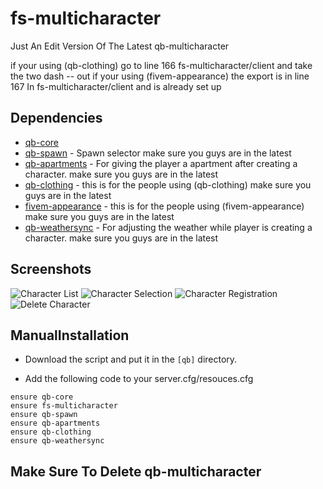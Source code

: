 # fs-multicharacter

Just An Edit Version Of The Latest qb-multicharacter

if your using (qb-clothing) go to line 166 fs-multicharacter/client and take the two dash -- out
if your using (fivem-appearance) the export is in line 167 In fs-multicharacter/client and is already set up


## Dependencies
- [qb-core](https://github.com/qbcore-framework/qb-core)
- [qb-spawn](https://github.com/qbcore-framework/qb-spawn) - Spawn selector make sure you guys are in the latest
- [qb-apartments](https://github.com/qbcore-framework/qb-apartments) - For giving the player a apartment after creating a character. make sure you guys are in the latest
- [qb-clothing](https://github.com/qbcore-framework/qb-clothing) - this is for the people using (qb-clothing) make sure you guys are in the latest
- [fivem-appearance](https://github.com/iLLeniumStudios/fivem-appearance) - this is for the people using (fivem-appearance) make sure you guys are in the latest
- [qb-weathersync](https://github.com/qbcore-framework/qb-weathersync) - For adjusting the weather while player is creating a character.  make sure you guys are in the latest

## Screenshots
![Character List](https://cdn.discordapp.com/attachments/784243374269661195/989954216263028816/unknown.png)
![Character Selection](https://cdn.discordapp.com/attachments/784243374269661195/989954313327628298/unknown.png)
![Character Registration](https://cdn.discordapp.com/attachments/784243374269661195/989954437189623888/unknown.png)
![Delete Character](https://cdn.discordapp.com/attachments/784243374269661195/989954509377794128/unknown.png)


## ManualInstallation

- Download the script and put it in the `[qb]` directory.

- Add the following code to your server.cfg/resouces.cfg
```
ensure qb-core
ensure fs-multicharacter
ensure qb-spawn
ensure qb-apartments
ensure qb-clothing
ensure qb-weathersync
```
## Make Sure To Delete qb-multicharacter